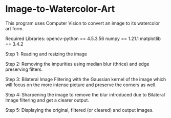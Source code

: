 # Image-to-Watercolor-Art
This program uses Computer Vision to convert an image to its watercolor art form.

Required Libraries:
opencv-python == 4.5.3.56
numpy == 1.21.1
matplotlib == 3.4.2

Step 1: Reading and resizing the image

Step 2: Removing the impurities using median blur (thrice) and edge preserving filters.

Step 3: Bilateral Image Filtering with the Gaussian kernel of the image which will focus on the more intense picture and preserve the corners as well.

Step 4: Sharpening the image to remove the blur introduced due to Bilateral Image filtering and get a clearer output.

Step 5: Displaying the original, filtered (or cleared) and output images.
